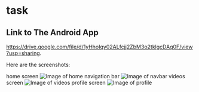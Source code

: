 # task



## Link to The Android App

https://drive.google.com/file/d/1yHhoIqy02ALfcjj2ZbM3o2tklgcDAq0F/view?usp=sharing.

Here are the screenshots:

home screen
![Image of home](https://github.com/themockingjester/Task/blob/main/first.jpg)
navigation bar
![Image of navbar](https://github.com/themockingjester/Task/blob/main/second.jpg)
videos screen
![Image of videos](https://github.com/themockingjester/Task/blob/main/third.jpg)
profile screen
![Image of profile](https://github.com/themockingjester/Task/blob/main/fourth.jpg)





